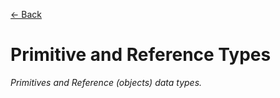 [&larr; Back](./README.md)

# Primitive and Reference Types

_Primitives and Reference (objects) data types._
